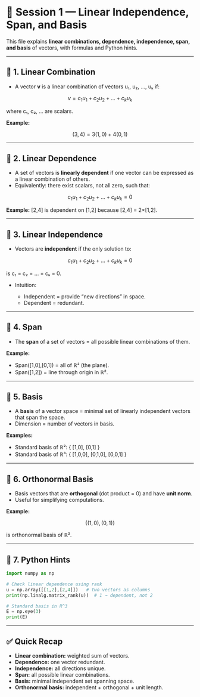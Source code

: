 # 📘 Session 1 — Linear Independence, Span, and Basis

This file explains **linear combinations, dependence, independence, span, and basis** of vectors, with formulas and Python hints.

---

## 🔹 1. Linear Combination

* A vector **v** is a linear combination of vectors u₁, u₂, …, uₖ if:

$$
v = c_1 u_1 + c_2 u_2 + … + c_k u_k
$$

where c₁, c₂, … are scalars.

**Example:**

$$
(3,4) = 3(1,0) + 4(0,1)
$$

---

## 🔹 2. Linear Dependence

* A set of vectors is **linearly dependent** if one vector can be expressed as a linear combination of others.
* Equivalently: there exist scalars, not all zero, such that:

$$
c_1 u_1 + c_2 u_2 + … + c_k u_k = 0
$$

**Example:** \[2,4] is dependent on \[1,2] because \[2,4] = 2×\[1,2].

---

## 🔹 3. Linear Independence

* Vectors are **independent** if the only solution to:

$$
c_1 u_1 + c_2 u_2 + … + c_k u_k = 0
$$

is c₁ = c₂ = … = cₖ = 0.

* Intuition:

  * Independent = provide “new directions” in space.
  * Dependent = redundant.

---

## 🔹 4. Span

* The **span** of a set of vectors = all possible linear combinations of them.

**Example:**

* Span(\[1,0],\[0,1]) = all of ℝ² (the plane).
* Span(\[1,2]) = line through origin in ℝ².

---

## 🔹 5. Basis

* A **basis** of a vector space = minimal set of linearly independent vectors that span the space.
* Dimension = number of vectors in basis.

**Examples:**

* Standard basis of ℝ²: { \[1,0], \[0,1] }
* Standard basis of ℝ³: { \[1,0,0], \[0,1,0], \[0,0,1] }

---

## 🔹 6. Orthonormal Basis

* Basis vectors that are **orthogonal** (dot product = 0) and have **unit norm**.
* Useful for simplifying computations.

**Example:**

$$
\{ (1,0), (0,1) \}
$$

is orthonormal basis of ℝ².

---

## 🔹 7. Python Hints

```python
import numpy as np

# Check linear dependence using rank
u = np.array([[1,2],[2,4]])   # two vectors as columns
print(np.linalg.matrix_rank(u))  # 1 → dependent, not 2

# Standard basis in R^3
E = np.eye(3)
print(E)
```

---

## ✅ Quick Recap

* **Linear combination:** weighted sum of vectors.
* **Dependence:** one vector redundant.
* **Independence:** all directions unique.
* **Span:** all possible linear combinations.
* **Basis:** minimal independent set spanning space.
* **Orthonormal basis:** independent + orthogonal + unit length.
